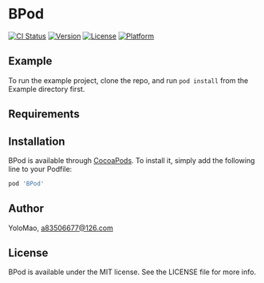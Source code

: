 # BPod

[![CI Status](https://img.shields.io/travis/YoloMao/BPod.svg?style=flat)](https://travis-ci.org/YoloMao/BPod)
[![Version](https://img.shields.io/cocoapods/v/BPod.svg?style=flat)](https://cocoapods.org/pods/BPod)
[![License](https://img.shields.io/cocoapods/l/BPod.svg?style=flat)](https://cocoapods.org/pods/BPod)
[![Platform](https://img.shields.io/cocoapods/p/BPod.svg?style=flat)](https://cocoapods.org/pods/BPod)

## Example

To run the example project, clone the repo, and run `pod install` from the Example directory first.

## Requirements

## Installation

BPod is available through [CocoaPods](https://cocoapods.org). To install
it, simply add the following line to your Podfile:

```ruby
pod 'BPod'
```

## Author

YoloMao, a83506677@126.com

## License

BPod is available under the MIT license. See the LICENSE file for more info.
